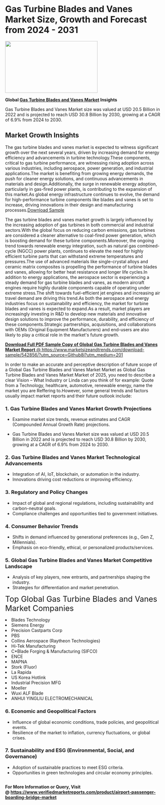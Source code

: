 <H1>Gas Turbine Blades and Vanes Market Size, Growth and Forecast from 2024 - 2031</H1><img class="aligncenter size-medium wp-image-584254" src="https://thirdeyenews.in/wp-content/uploads/2024/09/Global-Market-Research-300x168.jpeg" alt="" width="300" height="168" /><p><strong>Global&nbsp;<a href="https://www.marketsizeandtrends.com/download-sample/542856/?utm_source=Github8j?utm_medium=201">Gas Turbine Blades and Vanes Market</a> Insights</strong></p><p>Gas Turbine Blades and Vanes Market size was valued at USD 20.5 Billion in 2022 and is projected to reach USD 30.8 Billion by 2030, growing at a CAGR of 6.9% from 2024 to 2030.</p><p><h2>Market Growth Insights</h2> The gas turbine blades and vanes market is expected to witness significant growth over the next several years, driven by increasing demand for energy efficiency and advancements in turbine technology.These components, critical to gas turbine performance, are witnessing rising adoption across various industries, including aerospace, power generation, and industrial applications.The market is benefiting from growing energy demands, the push for cleaner energy solutions, and continuous advancements in materials and design.Additionally, the surge in renewable energy adoption, particularly in gas-fired power plants, is contributing to the expansion of this market.As global energy infrastructure continues to evolve, the demand for high-performance turbine components like blades and vanes is set to increase, driving innovations in their design and manufacturing processes.<a href="#">Download Sample</a> <p>The gas turbine blades and vanes market growth is largely influenced by the increasing adoption of gas turbines in both commercial and industrial sectors.With the global focus on reducing carbon emissions, gas turbines are considered a cleaner alternative to coal-fired power generation, which is boosting demand for these turbine components.Moreover, the ongoing trend towards renewable energy integration, such as natural gas combined-cycle (NGCC) power plants, continues to elevate the need for highly efficient turbine parts that can withstand extreme temperatures and pressures.The use of advanced materials like single-crystal alloys and ceramic matrix composites is propelling the performance of turbine blades and vanes, allowing for better heat resistance and longer life cycles.In addition to energy applications, the aerospace sector is experiencing a steady demand for gas turbine blades and vanes, as modern aircraft engines require highly durable components capable of operating under extreme stress.The shift towards fuel-efficient jet engines and increasing air travel demand are driving this trend.As both the aerospace and energy industries focus on sustainability and efficiency, the market for turbine blades and vanes is expected to expand.As a result, market players are increasingly investing in R&D to develop new materials and innovative design solutions to improve the performance, durability, and efficiency of these components.Strategic partnerships, acquisitions, and collaborations with OEMs (Original Equipment Manufacturers) and end-users are also likely to play a critical role in the market's future growth.<a href="#"></p><p><span class=""><strong>Download Full PDF Sample Copy of Global Gas Turbine Blades and Vanes Market Report</strong> @ <a href="https://www.marketsizeandtrends.com/download-sample/542856/?utm_source=Github8j?utm_medium=201" target="_blank">https://www.marketsizeandtrends.com/download-sample/542856/?utm_source=Github8j?utm_medium=201</a></span></p><p>In order to make an accurate and perceptive description of future scope of a Global&nbsp;Gas Turbine Blades and Vanes Market Market as Global&nbsp;Gas Turbine Blades and Vanes Market Market of 2025, you need to describe a clear Vision &ndash; What Industry or Linda can you think of for example: Quote from a Technology, healthcare, automotive, renewable energy, name the market you are Reffering to.However, some general trends and factors usually impact market reports and their future outlook include:</p><h3>1.&nbsp;<strong>Gas Turbine Blades and Vanes Market Growth Projections</strong></h3><ul><li>Examine market size trends, revenue estimates and CAGR (Compounded Annual Growth Rate) projections.</li><li><p>Gas Turbine Blades and Vanes Market size was valued at USD 20.5 Billion in 2022 and is projected to reach USD 30.8 Billion by 2030, growing at a CAGR of 6.9% from 2024 to 2030.</p></li></ul><h3>2.&nbsp;<strong>Gas Turbine Blades and Vanes Market Technological Advancements</strong></h3><ul><li>Integration of AI, IoT, blockchain, or automation in the industry.</li><li>Innovations driving cost reductions or improving efficiency.</li></ul><h3>3.&nbsp;<strong>Regulatory and Policy Changes</strong></h3><ul><li>Impact of global and regional regulations, including sustainability and carbon-neutral goals.</li><li>Compliance challenges and opportunities tied to government initiatives.</li></ul><h3>4.&nbsp;<strong>Consumer Behavior Trends</strong></h3><ul><li>Shifts in demand influenced by generational preferences (e.g., Gen Z, Millennials).</li><li>Emphasis on eco-friendly, ethical, or personalized products/services.</li></ul><h3>5.&nbsp;<strong>Global Gas Turbine Blades and Vanes Market Competitive Landscape</strong></h3><ul><li>Analysis of key players, new entrants, and partnerships shaping the industry.</li><li>Strategies for differentiation and market penetration.</li></ul><p data-pm-slice="1 1 []"><span style="color: inherit; font-family: inherit; font-size: 25px;">Top Global Gas Turbine Blades and Vanes Market Companies</span></p><div class="" data-test-id=""><p><li>Blades Technology</li><li> Siemens Energy</li><li> Precision Castparts Corp</li><li> PBS</li><li> Collins Aerospace (Raytheon Technologies)</li><li> Hi-Tek Manufacturing</li><li> C*Blade Forging & Manufacturing (SIFCO)</li><li> ENCE</li><li> MAPNA</li><li> Stork (Fluor)</li><li> La Rapida</li><li> US Korea Hotlink</li><li> Industrial Precision MFG</li><li> Moeller</li><li> Wuxi ALF Blade</li><li> ANHUI YINGLIU ELECTROMECHANICAL</li></p></div><h3>6.&nbsp;<strong>Economic and Geopolitical Factors</strong></h3><ul><li>Influence of global economic conditions, trade policies, and geopolitical events.</li><li>Resilience of the market to inflation, currency fluctuations, or global crises.</li></ul><h3>7.&nbsp;<strong>Sustainability and ESG (Environmental, Social, and Governance)</strong></h3><ul><li>Adoption of sustainable practices to meet ESG criteria.</li><li>Opportunities in green technologies and circular economy principles.</li></ul><h2><strong style="font-size: 14px;">For More Information or Query, Visit @&nbsp;</strong><a style="background-color: #ffffff; font-size: 14px;" href="https://www.marketsizeandtrends.com/report/gas-turbine-blades-and-vanes-market/" target="_blank">https://www.verifiedmarketreports.com/product/airport-passenger-boarding-bridge-market</a></h2>